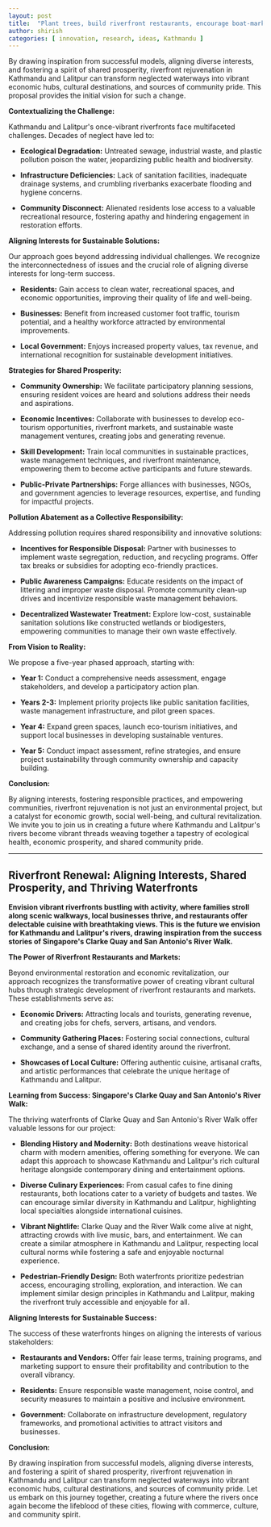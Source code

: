 ```yaml
---
layout: post
title:  "Plant trees, build riverfront restaurants, encourage boat-markets. Riverfront renwal in Kathmandu valley by aligning business and governance interests"
author: shirish
categories: [ innovation, research, ideas, Kathmandu ]
---
```


By drawing inspiration from successful models, aligning diverse interests, and fostering a spirit of shared prosperity, riverfront rejuvenation in Kathmandu and Lalitpur can transform neglected waterways into vibrant economic hubs, cultural destinations, and sources of community pride. This proposal provides the initial vision for such a change.

**Contextualizing the Challenge:**

Kathmandu and Lalitpur's once-vibrant riverfronts face multifaceted challenges. Decades of neglect have led to:

-   **Ecological Degradation:** Untreated sewage, industrial waste, and plastic pollution poison the water, jeopardizing public health and biodiversity.

-   **Infrastructure Deficiencies:** Lack of sanitation facilities, inadequate drainage systems, and crumbling riverbanks exacerbate flooding and hygiene concerns.

-   **Community Disconnect:** Alienated residents lose access to a valuable recreational resource, fostering apathy and hindering engagement in restoration efforts.

**Aligning Interests for Sustainable Solutions:**

Our approach goes beyond addressing individual challenges. We recognize the interconnectedness of issues and the crucial role of aligning diverse interests for long-term success.

-   **Residents:** Gain access to clean water, recreational spaces, and economic opportunities, improving their quality of life and well-being.

-   **Businesses:** Benefit from increased customer foot traffic, tourism potential, and a healthy workforce attracted by environmental improvements.

-   **Local Government:** Enjoys increased property values, tax revenue, and international recognition for sustainable development initiatives.

**Strategies for Shared Prosperity:**

-   **Community Ownership:** We facilitate participatory planning sessions, ensuring resident voices are heard and solutions address their needs and aspirations.

-   **Economic Incentives:** Collaborate with businesses to develop eco-tourism opportunities, riverfront markets, and sustainable waste management ventures, creating jobs and generating revenue.

-   **Skill Development:** Train local communities in sustainable practices, waste management techniques, and riverfront maintenance, empowering them to become active participants and future stewards.

-   **Public-Private Partnerships:** Forge alliances with businesses, NGOs, and government agencies to leverage resources, expertise, and funding for impactful projects.

**Pollution Abatement as a Collective Responsibility:**

Addressing pollution requires shared responsibility and innovative solutions:

-   **Incentives for Responsible Disposal:** Partner with businesses to implement waste segregation, reduction, and recycling programs. Offer tax breaks or subsidies for adopting eco-friendly practices.

-   **Public Awareness Campaigns:** Educate residents on the impact of littering and improper waste disposal. Promote community clean-up drives and incentivize responsible waste management behaviors.

-   **Decentralized Wastewater Treatment:** Explore low-cost, sustainable sanitation solutions like constructed wetlands or biodigesters, empowering communities to manage their own waste effectively.

**From Vision to Reality:**

We propose a five-year phased approach, starting with:

-   **Year 1:** Conduct a comprehensive needs assessment, engage stakeholders, and develop a participatory action plan.

-   **Years 2-3:** Implement priority projects like public sanitation facilities, waste management infrastructure, and pilot green spaces.

-   **Year 4:** Expand green spaces, launch eco-tourism initiatives, and support local businesses in developing sustainable ventures.

-   **Year 5:** Conduct impact assessment, refine strategies, and ensure project sustainability through community ownership and capacity building.

**Conclusion:**

By aligning interests, fostering responsible practices, and empowering communities, riverfront rejuvenation is not just an environmental project, but a catalyst for economic growth, social well-being, and cultural revitalization. We invite you to join us in creating a future where Kathmandu and Lalitpur's rivers become vibrant threads weaving together a tapestry of ecological health, economic prosperity, and shared community pride.

---

Riverfront Renewal: Aligning Interests, Shared Prosperity, and Thriving Waterfronts
-----------------------------------------------------------------------------------

**Envision vibrant riverfronts bustling with activity, where families stroll along scenic walkways, local businesses thrive, and restaurants offer delectable cuisine with breathtaking views. This is the future we envision for Kathmandu and Lalitpur's rivers, drawing inspiration from the success stories of Singapore's Clarke Quay and San Antonio's River Walk.**

**The Power of Riverfront Restaurants and Markets:**

Beyond environmental restoration and economic revitalization, our approach recognizes the transformative power of creating vibrant cultural hubs through strategic development of riverfront restaurants and markets. These establishments serve as:

-   **Economic Drivers:** Attracting locals and tourists, generating revenue, and creating jobs for chefs, servers, artisans, and vendors.

-   **Community Gathering Places:** Fostering social connections, cultural exchange, and a sense of shared identity around the riverfront.

-   **Showcases of Local Culture:** Offering authentic cuisine, artisanal crafts, and artistic performances that celebrate the unique heritage of Kathmandu and Lalitpur.

**Learning from Success: Singapore's Clarke Quay and San Antonio's River Walk:**

The thriving waterfronts of Clarke Quay and San Antonio's River Walk offer valuable lessons for our project:

-   **Blending History and Modernity:** Both destinations weave historical charm with modern amenities, offering something for everyone. We can adapt this approach to showcase Kathmandu and Lalitpur's rich cultural heritage alongside contemporary dining and entertainment options.

-   **Diverse Culinary Experiences:** From casual cafes to fine dining restaurants, both locations cater to a variety of budgets and tastes. We can encourage similar diversity in Kathmandu and Lalitpur, highlighting local specialties alongside international cuisines.

-   **Vibrant Nightlife:** Clarke Quay and the River Walk come alive at night, attracting crowds with live music, bars, and entertainment. We can create a similar atmosphere in Kathmandu and Lalitpur, respecting local cultural norms while fostering a safe and enjoyable nocturnal experience.

-   **Pedestrian-Friendly Design:** Both waterfronts prioritize pedestrian access, encouraging strolling, exploration, and interaction. We can implement similar design principles in Kathmandu and Lalitpur, making the riverfront truly accessible and enjoyable for all.

**Aligning Interests for Sustainable Success:**

The success of these waterfronts hinges on aligning the interests of various stakeholders:

-   **Restaurants and Vendors:** Offer fair lease terms, training programs, and marketing support to ensure their profitability and contribution to the overall vibrancy.

-   **Residents:** Ensure responsible waste management, noise control, and security measures to maintain a positive and inclusive environment.

-   **Government:** Collaborate on infrastructure development, regulatory frameworks, and promotional activities to attract visitors and businesses.

**Conclusion:**

By drawing inspiration from successful models, aligning diverse interests, and fostering a spirit of shared prosperity, riverfront rejuvenation in Kathmandu and Lalitpur can transform neglected waterways into vibrant economic hubs, cultural destinations, and sources of community pride. Let us embark on this journey together, creating a future where the rivers once again become the lifeblood of these cities, flowing with commerce, culture, and community spirit.

